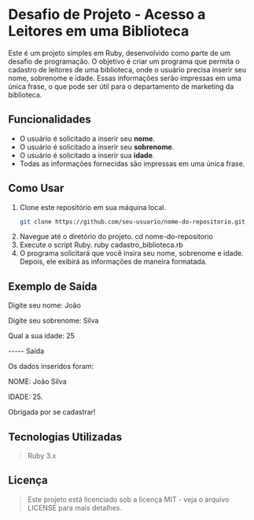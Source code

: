 # Desafio de Projeto - Acesso a Leitores em uma Biblioteca

Este é um projeto simples em Ruby, desenvolvido como parte de um desafio de programação. O objetivo é criar um programa que permita o cadastro de leitores de uma biblioteca, onde o usuário precisa inserir seu nome, sobrenome e idade. Essas informações serão impressas em uma única frase, o que pode ser útil para o departamento de marketing da biblioteca.

## Funcionalidades

- O usuário é solicitado a inserir seu **nome**.
- O usuário é solicitado a inserir seu **sobrenome**.
- O usuário é solicitado a inserir sua **idade**.
- Todas as informações fornecidas são impressas em uma única frase.

## Como Usar

1. Clone este repositório em sua máquina local.
   ```bash
   git clone https://github.com/seu-usuario/nome-do-repositorio.git
2. Navegue até o diretório do projeto.
   cd nome-do-repositorio
3. Execute o script Ruby.
   ruby cadastro_biblioteca.rb
4. O programa solicitará que você insira seu nome, sobrenome e idade. 
Depois, ele exibirá as informações de maneira formatada.

## Exemplo de Saída

Digite seu nome: João 

Digite seu sobrenome: Silva 

Qual a sua idade: 25 

----- Saída

Os dados inseridos foram:

NOME: João Silva

IDADE: 25.

Obrigada por se cadastrar!


## Tecnologias Utilizadas
> Ruby 3.x

## Licença
> Este projeto está licenciado sob a licença MIT - veja o arquivo LICENSE para mais detalhes.
